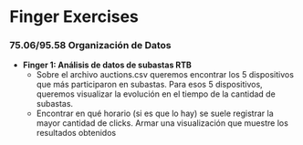 # Finger Exercises
### 75.06/95.58 Organización de Datos

- **Finger 1: Análisis de datos de subastas RTB**
    - Sobre el archivo auctions.csv queremos encontrar los 5 dispositivos que más participaron en subastas. Para esos 5 dispositivos, queremos visualizar la evolución en el tiempo de la cantidad de subastas.
    - Encontrar en qué horario (si es que lo hay) se suele registrar la mayor cantidad de clicks. Armar una visualización que muestre los resultados obtenidos

